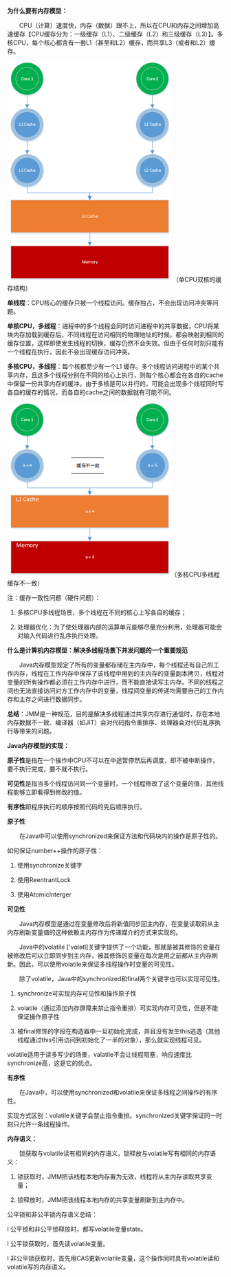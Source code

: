 **为什么要有内存模型：**

&emsp;&emsp;CPU（计算）速度快，内存（数据）跟不上，所以在CPU和内存之间增加高速缓存【CPU缓存分为：一级缓存（L1）、二级缓存（L2）和三级缓存（L3）】。多核CPU，每个核心都含有一套L1（甚至和L2）缓存，而共享L3（或者和L2）缓存。

​    ![单CPU双核的缓存结构](https://github.com/xubinlee/Notes/blob/master/assets/core-duo.png?raw=true) （单CPU双核的缓存结构）

**单线程**：CPU核心的缓存只被一个线程访问。缓存独占，不会出现访问冲突等问题。

**单核CPU，多线程**：进程中的多个线程会同时访问进程中的共享数据，CPU将某块内存加载到缓存后，不同线程在访问相同的物理地址的时候，都会映射到相同的缓存位置，这样即使发生线程的切换，缓存仍然不会失效。但由于任何时刻只能有一个线程在执行，因此不会出现缓存访问冲突。

**多核CPU，多线程**：每个核都至少有一个L1 缓存。多个线程访问进程中的某个共享内存，且这多个线程分别在不同的核心上执行，则每个核心都会在各自的cache中保留一份共享内存的缓冲。由于多核是可以并行的，可能会出现多个线程同时写各自的缓存的情况，而各自的cache之间的数据就有可能不同。

​            ![](https://github.com/xubinlee/Notes/blob/master/assets/cache-inconsistency.png?raw=true)（多核CPU多线程缓存不一致）

注：缓存一致性问题（硬件问题）：

1. 多核CPU多线程场景，多个线程在不同的核心上写各自的缓存；

2. 处理器优化：为了使处理器内部的运算单元能够尽量充分利用，处理器可能会对输入代码进行乱序执行处理。

**什么是计算机内存模型：解决多线程场景下并发问题的一个重要规范**

&emsp;&emsp;Java内存模型规定了所有的变量都存储在主内存中，每个线程还有自己的工作内存，线程在工作内存中保存了该线程中用到的主内存的变量副本拷贝，线程对变量的所有操作都必须在工作内存中进行，而不能直接读写主内存。不同的线程之间也无法直接访问对方工作内存中的变量，线程间变量的传递均需要自己的工作内存和主存之间进行数据同步。

**总结**：JMM是一种规范，目的是解决多线程通过共享内存进行通信时，存在本地内存数据不一致、编译器（如JIT）会对代码指令重排序、处理器会对代码乱序执行等带来的问题。

**Java内存模型的实现：** 

**原子性**是指在一个操作中CPU不可以在中途暂停然后再调度，即不被中断操作，要不执行完成，要不就不执行。

**可见性**是指当多个线程访问同一个变量时，一个线程修改了这个变量的值，其他线程能够立即看得到修改的值。

**有序性**即程序执行的顺序按照代码的先后顺序执行。

**原子性**

&emsp;&emsp;在Java中可以使用synchronized来保证方法和代码块内的操作是原子性的。

如何保证number++操作的原子性：

1. 使用synchronize关键字

2. 使用ReentrantLock
3. 使用AtomicInterger

**可见性**

&emsp;&emsp;Java内存模型是通过在变量修改后将新值同步回主内存，在变量读取前从主内存刷新变量值的这种依赖主内存作为传递媒介的方式来实现的。

&emsp;&emsp;Java中的volatile ['vɑlətl]关键字提供了一个功能，那就是被其修饰的变量在被修改后可以立即同步到主内存，被其修饰的变量在每次是用之前都从主内存刷新。因此，可以使用volatile来保证多线程操作时变量的可见性。

&emsp;&emsp;除了volatile，Java中的synchronized和final两个关键字也可以实现可见性。

1. synchronize可实现内存可见性和操作原子性

2. volatile（通过添加内存屏障来禁止指令重排）可实现内存可见性，但是不能保证操作原子性

3. 被final修饰的字段在构造器中一旦初始化完成，并且没有发生this逃逸（其他线程通过this引用访问到初始化了一半的对象），那么就实现线程可见。

volatile适用于读多写少的场景，valatile不会让线程阻塞，响应速度比synchronize高，这是它的优点。

**有序性**

&emsp;&emsp;在Java中，可以使用synchronized和volatile来保证多线程之间操作的有序性。

实现方式区别：volatile关键字会禁止指令重排。synchronized关键字保证同一时刻只允许一条线程操作。

**内存语义：** 

&emsp;&emsp;锁获取与volatile读有相同的内存语义，锁释放与volatile写有相同的内存语义：

1. 锁获取时，JMM把该线程本地内存置为无效，线程将从主内存读取共享变量；

2. 锁释放时，JMM把该线程本地内存的共享变量刷新到主内存中。

公平锁和非公平锁内存语义总结：

l   公平锁和非公平锁释放时，都写volatile变量state。

l   公平锁获取时，首先读volatile变量。

l   非公平锁获取时，首先用CAS更新volatile变量，这个操作同时具有volatile读和volatile写的内存语义。